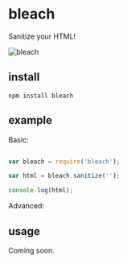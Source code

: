 # bleach

Sanitize your HTML!

![bleach](http://i.imgur.com/9qSfd.png)

## install

    npm install bleach

## example

Basic:

````javascript

var bleach = require('bleach');

var html = bleach.sanitize('');

console.log(html);

````

Advanced:

## usage

Coming soon.
